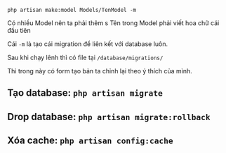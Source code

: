```
php artisan make:model Models/TenModel -m
```

Có nhiều Model nên ta phải thêm s
Tên trong Model phải viết hoa chữ cái đầu tiên

Cái `-m` là tạo cái migration để liên kết với database luôn.

Sau khi chạy lênh thì có file tại `/database/migrations/`

Thì trong này có form tạo bản ta chỉnh lại theo ý thích của mình.

## Tạo database: `php artisan migrate`
## Drop database: `php artisan migrate:rollback`

## Xóa cache: `php artisan config:cache`